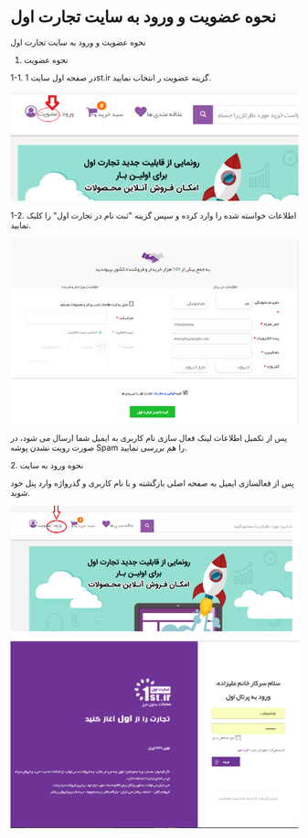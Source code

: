 # نحوه عضویت و ورود به سایت تجارت اول    

نحوه عضویت و ورود به سایت تجارت اول

1. نحوه عضویت

1-1. در صفحه اول سایت 1st.ir گزینه عضویت ر انتخاب نمایید.

![](../1stPic/New/1st1.png) 

1-2. اطلاعات خواسته شده را وارد کرده و سپس گزینه "ثبت نام در تجارت اول" را کلیک نمایید.

![](../1stPic/New/1st2.png)

پس از تکمیل اطلاعات لینک فعال سازی نام کاربری به ایمیل شما ارسال می شود، در صورت رویت نشدن پوشه Spam را هم بررسی نمایید.

2. نحوه ورود به سایت  

پس از فعالسازی ایمیل به صفحه اصلی بازگشته و با نام کاربری و گذرواژه وارد پنل خود شوید.

![](../1stPic/New/1st3.png)![](../1stPic/New/1st4.png)